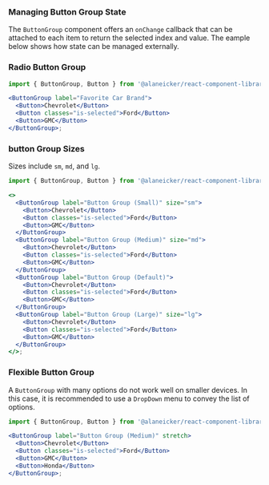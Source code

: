 ### Managing Button Group State

The `ButtonGroup` component offers an `onChange` callback that can be attached to each item to return the selected index and value. The eample below shows how state can be managed externally.

### Radio Button Group

```jsx
import { ButtonGroup, Button } from '@alaneicker/react-component-library';

<ButtonGroup label="Favorite Car Brand">
  <Button>Chevrolet</Button>
  <Button classes="is-selected">Ford</Button>
  <Button>GMC</Button>
</ButtonGroup>;
```

### button Group Sizes

Sizes include `sm`, `md`, and `lg`.

```jsx
import { ButtonGroup, Button } from '@alaneicker/react-component-library';

<>
  <ButtonGroup label="Button Group (Small)" size="sm">
    <Button>Chevrolet</Button>
    <Button classes="is-selected">Ford</Button>
    <Button>GMC</Button>
  </ButtonGroup>
  <ButtonGroup label="Button Group (Medium)" size="md">
    <Button>Chevrolet</Button>
    <Button classes="is-selected">Ford</Button>
    <Button>GMC</Button>
  </ButtonGroup>
  <ButtonGroup label="Button Group (Default)">
    <Button>Chevrolet</Button>
    <Button classes="is-selected">Ford</Button>
    <Button>GMC</Button>
  </ButtonGroup>
  <ButtonGroup label="Button Group (Large)" size="lg">
    <Button>Chevrolet</Button>
    <Button classes="is-selected">Ford</Button>
    <Button>GMC</Button>
  </ButtonGroup>
</>;
```

### Flexible Button Group

A `ButtonGroup` with many options do not work well on smaller devices. In this case, it is recommended to use a `DropDown` menu to convey the list of options.

```jsx
import { ButtonGroup, Button } from '@alaneicker/react-component-library';

<ButtonGroup label="Button Group (Medium)" stretch>
  <Button>Chevrolet</Button>
  <Button classes="is-selected">Ford</Button>
  <Button>GMC</Button>
  <Button>Honda</Button>
</ButtonGroup>;
```
